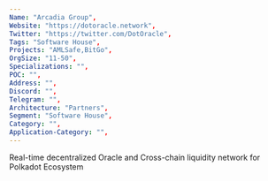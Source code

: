```yaml
--- 
Name: "Arcadia Group", 
Website: "https://dotoracle.network", 
Twitter: "https://twitter.com/DotOracle", 
Tags: "Software House",
Projects: "AMLSafe,BitGo",
OrgSize: "11-50",
Specializations: "",
POC: "",
Address: "",
Discord: "",
Telegram: "",
Architecture: "Partners",
Segment: "Software House",
Category: "",
Application-Category: "",
--- 
```

<!--lang:en--> 
Real-time decentralized Oracle and Cross-chain liquidity network for Polkadot Ecosystem
<!--lang:es--] 
Oracle descentralizado en tiempo real y red de liquidez entre cadenas para Polkadot Ecosystem
<!--lang:de--] 
Dezentralisiertes Oracle- und Cross-Chain-Liquiditätsnetzwerk in Echtzeit für das Polkadot-Ökosystem
<!--lang:fr--] 
Oracle décentralisé en temps réel et réseau de liquidité inter-chaînes pour l'écosystème Polkadot
<!--lang:pl--] 
Zdecentralizowana w czasie rzeczywistym sieć Oracle i Cross-chain dla ekosystemu Polkadot
<!--lang:uk--] 
Децентралізована Oracle у реальному часі та міжланцюгова мережа ліквідності для екосистеми Polkadot
[!--lang:*--> 
